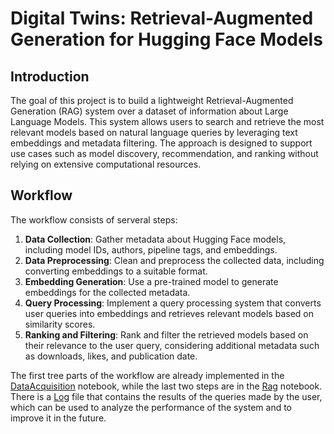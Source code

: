 # Digital Twins: Retrieval-Augmented Generation for Hugging Face Models
## Introduction
The goal of this project is to build a lightweight Retrieval-Augmented Generation (RAG) system over a dataset of information about Large Language Models.
This system allows users to search and retrieve the most relevant models based on natural language queries by leveraging text embeddings and metadata filtering. 
The approach is designed to support use cases such as model discovery, recommendation, and ranking without relying on extensive computational resources. 

## Workflow
The workflow consists of serveral steps:
1. **Data Collection**: Gather metadata about Hugging Face models, including model IDs, authors, pipeline tags, and embeddings.
2. **Data Preprocessing**: Clean and preprocess the collected data, including converting embeddings to a suitable format.
3. **Embedding Generation**: Use a pre-trained model to generate embeddings for the collected metadata.
4. **Query Processing**: Implement a query processing system that converts user queries into embeddings and retrieves relevant models based on similarity scores.
5. **Ranking and Filtering**: Rank and filter the retrieved models based on their relevance to the user query, considering additional metadata such as downloads, likes, and publication date.


The first tree parts of the workflow are already implemented in the [DataAcquisition](https://github.com/DiegoConce/DigitalTwins/blob/master/DataAcquisition.ipynb) notebook, while the last two steps are in the [Rag](https://github.com/DiegoConce/DigitalTwins/blob/master/Rag.ipynb) notebook. 
There is a [Log](https://github.com/DiegoConce/DigitalTwins/blob/master/datasets_results_log.txt) file that contains the results of the queries made by the user, which can be used to analyze the performance of the system and to improve it in the future.
